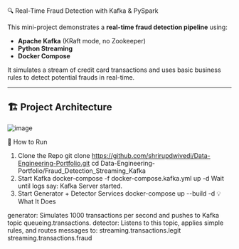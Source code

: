  🔍 Real-Time Fraud Detection with Kafka & PySpark

This mini-project demonstrates a **real-time fraud detection pipeline** using:
- **Apache Kafka** (KRaft mode, no Zookeeper)
- **Python Streaming**
- **Docker Compose**

It simulates a stream of credit card transactions and uses basic business rules to detect potential frauds in real-time.

---

## 🏗️ Project Architecture

![image](https://github.com/user-attachments/assets/955cc503-a211-4585-8727-34b6a70cf64a)

🚀 How to Run

1. Clone the Repo
git clone https://github.com/shrirupdwivedi/Data-Engineering-Portfolio.git
cd Data-Engineering-Portfolio/Fraud_Detection_Streaming_Kafka
2. Start Kafka
docker-compose -f docker-compose.kafka.yml up -d
Wait until logs say: Kafka Server started.
3. Start Generator + Detector Services
docker-compose up --build -d
💡 What It Does

generator: Simulates 1000 transactions per second and pushes to Kafka topic queueing.transactions.
detector: Listens to this topic, applies simple rules, and routes messages to:
streaming.transactions.legit
streaming.transactions.fraud

